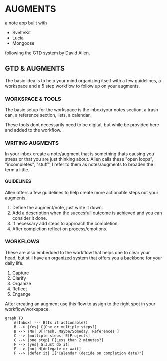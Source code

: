 # AUGMENTS

a note app
built with

- SvelteKit
- Lucia
- Mongoose

following the GTD
system by David Allen.

## GTD & AUGMENTS

The basic idea is to help your mind organizing itself with a few guidelines, a workspace and a 5 step workflow to follow up on your augments.

### WORKSPACE & TOOLS

The basic setup for the workspace is the inbox/your notes section, a trash can, a reference section, lists, a calendar.

These tools dont necessarily need to be digital, but while be provided here and added to the workflow.

### WRITING AUGMENTS

In your inbox create a note/augment that is something thats causing you stress or that you are just thinking about. Allen calls these "open loops", "incompletes", "stuff", I refer to them as notes/augments to broaden the term a little.

#### GUIDELINES

Allen offers a few guidelines to help create more actionable steps out your augments.

1. Define the augment/note, just write it down.
2. Add a description when the succesfull outcome is achieved and you can consider it done.
3. If necessary add steps to approach the completion.
4. After completion reflect on process/emotions.

### WORKFLOWS

These are also embedded to the workflow that helps one to clear your head, but still have an organized system that offers you a backbone for your daily life.

1. Capture
2. Clarify
3. Organize
4. Reflect
5. Engange

After creating an augment use this flow to assign to the right spot in your workflow/workspace.

```mermaid
graph TD
    A[Inbox] --- B(Is it actionable?)
    B --> |Yes| C[One or multiple steps?]
    B --> |No| D[Trash, Maybe/Someday, References ]
    C --> |multiple steps| E[Projects]
    C --> |one step| F[Less than 2 minutes?]
    F --> |yes| G[Just do it]
    F --> |no| H[delegate or wait]
    F --> |defer it| I["Calendar (decide on completion date)"]
```
